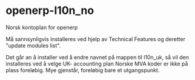 openerp-l10n_no
===============

Norsk kontoplan for openerp

Må sannsynligvis installeres ved hjelp av Technical Features og deretter "update modules list".

Det går an å installer ved å endre navnet på mappen til l10n_uk, så vil den installeres ved å velge UK- accounting plan
Norske MVA koder er ikke på plass foreløbig.
Mye gjenstår, foreløbig bare et utgangspunkt.
